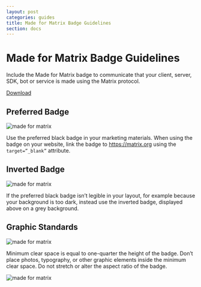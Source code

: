 ```yaml
---
layout: post
categories: guides
title: Made for Matrix Badge Guidelines
section: docs
---
```

<style>
img {
    max-width: 30%;
}
img.approved {
    max-width: 55%;
}

@media only screen and ( max-width: 767px ) {
    img {
        max-width: 50%;
    }
    img.approved {
        max-width: 85%;
    }
}
</style>

# Made for Matrix Badge Guidelines

Include the Made for Matrix badge to communicate that your client, server, SDK, bot or service is made using the Matrix protocol.

<p><a class="recommend" href="https://drive.google.com/open?id=1VX-4R6nqKbKGZX0qS_k8QLzlzynJZIlu">Download</a></p>

## Preferred Badge

![made for matrix](/docs/projects/images//made-for-matrix.png)

Use the preferred black badge in your marketing materials. When using the badge on your website, link the badge to https://matrix.org using the `target=”_blank”` attribute.

## Inverted Badge

![made for matrix](/docs/projects/images//made-for-matrix-inverted.png)

If the preferred black badge isn’t legible in your layout, for example because your background is too dark, instead use the inverted badge, displayed above on a grey background.

## Graphic Standards

![made for matrix](/docs/projects/images//made-for-matrix-standards.png)

Minimum clear space is equal to one-quarter the height of the badge. Don’t place photos, typography, or other graphic elements inside the minimum clear space. Do not stretch or alter the aspect ratio of the badge.  

<img class="approved" src="/docs/projects/images//made-for-matrix-approved.png" alt="made for matrix">